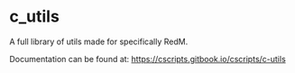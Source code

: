 # c_utils
A full library of utils made for specifically RedM.

Documentation can be found at: https://cscripts.gitbook.io/cscripts/c-utils
